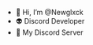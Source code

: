 - 👋 Hi, I’m @Newglxck
- 👽 Discord Developer
- 📕 My Discord Server

<!---
Newglxck/Newglxck is a ✨ special ✨ repository because its `README.md` (this file) appears on your GitHub profile.
You can click the Preview link to take a look at your changes.
--->
